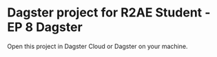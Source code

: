 # Dagster project for R2AE Student - EP 8 Dagster
Open this project in Dagster Cloud or Dagster on your machine.